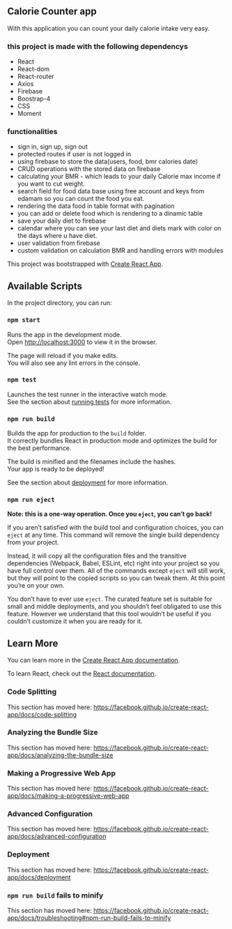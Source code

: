 ## Calorie Counter app
With this application you can count your daily calorie intake very easy.

### this project is made with the following dependencys
<ul>
<li>React</li>
<li>React-dom</li>
<li>React-router</li>
<li>Axios</li>
<li>Firebase</li>
<li>Boostrap-4</li>
<li>CSS</li>
<li>Moment</li>
</ul>


### functionalities
- sign in, sign up, sign out <br>
- protected routes if user is not logged in <br>
- using firebase to store the data(users, food, bmr calories date)<br>
- CRUD operations with the stored data on firebase <br>
- calculating your BMR - which leads to your daily Calorie max income if you want to cut weight.<br>
- search field for food data base using free account and keys from edamam so you can count the food you eat.<br>
- rendering the data food in table format with pagination <br>
- you can add or delete food which is rendering to a dinamic table 
- save your daily diet to firebase <br>
- calendar where you can see your last diet and diets mark with color on the days where u have diet. <br>
- user validation from firebase <br>
- custom validation on calculation BMR and handling errors with modules <br>




This project was bootstrapped with [Create React App](https://github.com/facebook/create-react-app).

## Available Scripts

In the project directory, you can run:

### `npm start`

Runs the app in the development mode.<br>
Open [http://localhost:3000](http://localhost:3000) to view it in the browser.

The page will reload if you make edits.<br>
You will also see any lint errors in the console.

### `npm test`

Launches the test runner in the interactive watch mode.<br>
See the section about [running tests](https://facebook.github.io/create-react-app/docs/running-tests) for more information.

### `npm run build`

Builds the app for production to the `build` folder.<br>
It correctly bundles React in production mode and optimizes the build for the best performance.

The build is minified and the filenames include the hashes.<br>
Your app is ready to be deployed!

See the section about [deployment](https://facebook.github.io/create-react-app/docs/deployment) for more information.

### `npm run eject`

**Note: this is a one-way operation. Once you `eject`, you can’t go back!**

If you aren’t satisfied with the build tool and configuration choices, you can `eject` at any time. This command will remove the single build dependency from your project.

Instead, it will copy all the configuration files and the transitive dependencies (Webpack, Babel, ESLint, etc) right into your project so you have full control over them. All of the commands except `eject` will still work, but they will point to the copied scripts so you can tweak them. At this point you’re on your own.

You don’t have to ever use `eject`. The curated feature set is suitable for small and middle deployments, and you shouldn’t feel obligated to use this feature. However we understand that this tool wouldn’t be useful if you couldn’t customize it when you are ready for it.

## Learn More

You can learn more in the [Create React App documentation](https://facebook.github.io/create-react-app/docs/getting-started).

To learn React, check out the [React documentation](https://reactjs.org/).

### Code Splitting

This section has moved here: https://facebook.github.io/create-react-app/docs/code-splitting

### Analyzing the Bundle Size

This section has moved here: https://facebook.github.io/create-react-app/docs/analyzing-the-bundle-size

### Making a Progressive Web App

This section has moved here: https://facebook.github.io/create-react-app/docs/making-a-progressive-web-app

### Advanced Configuration

This section has moved here: https://facebook.github.io/create-react-app/docs/advanced-configuration

### Deployment

This section has moved here: https://facebook.github.io/create-react-app/docs/deployment

### `npm run build` fails to minify

This section has moved here: https://facebook.github.io/create-react-app/docs/troubleshooting#npm-run-build-fails-to-minify
